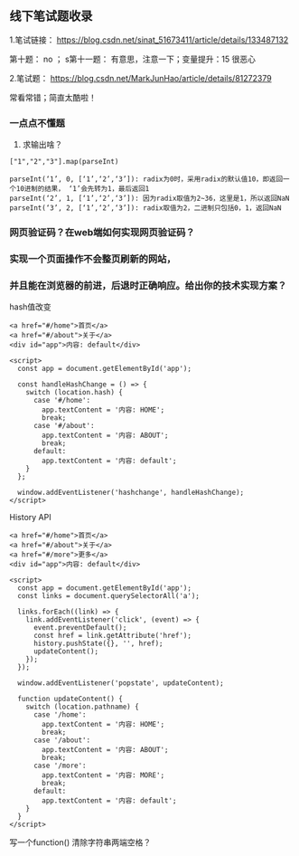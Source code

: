 ## 线下笔试题收录

1.笔试链接： https://blog.csdn.net/sinat_51673411/article/details/133487132

第十题： no ； s第十一题： 有意思，注意一下；变量提升：15 很恶心

2.笔试题： https://blog.csdn.net/MarkJunHao/article/details/81272379

常看常错；简直太酷啦！



### 一点点不懂题

1. 求输出啥？

```
["1","2","3"].map(parseInt)   
```

```
parseInt(‘1’, 0, [‘1’,‘2’,‘3’]): radix为0时，采用radix的默认值10，即返回一个10进制的结果， ‘1’会先转为1，最后返回1
parseInt(‘2’, 1, [‘1’,‘2’,‘3’]): 因为radix取值为2~36，这里是1，所以返回NaN
parseInt(‘3’, 2, [‘1’,‘2’,‘3’]): radix取值为2，二进制只包括0，1，返回NaN
```



### **网页验证码**？在web端如何实现网页验证码？



### 实现一个页面操作不会整页刷新的网站，

### 并且能在浏览器的前进，后退时正确响应。给出你的技术实现方案？

hash值改变

```
<a href="#/home">首页</a>
<a href="#/about">关于</a>
<div id="app">内容: default</div>

<script>
  const app = document.getElementById('app');

  const handleHashChange = () => {
    switch (location.hash) {
      case '#/home':
        app.textContent = '内容: HOME';
        break;
      case '#/about':
        app.textContent = '内容: ABOUT';
        break;
      default:
        app.textContent = '内容: default';
    }
  };

  window.addEventListener('hashchange', handleHashChange);
</script>
```

History API

```
<a href="#/home">首页</a>
<a href="#/about">关于</a>
<a href="#/more">更多</a>
<div id="app">内容: default</div>

<script>
  const app = document.getElementById('app');
  const links = document.querySelectorAll('a');

  links.forEach((link) => {
    link.addEventListener('click', (event) => {
      event.preventDefault();
      const href = link.getAttribute('href');
      history.pushState({}, '', href);
      updateContent();
    });
  });

  window.addEventListener('popstate', updateContent);

  function updateContent() {
    switch (location.pathname) {
      case '/home':
        app.textContent = '内容: HOME';
        break;
      case '/about':
        app.textContent = '内容: ABOUT';
        break;
      case '/more':
        app.textContent = '内容: MORE';
        break;
      default:
        app.textContent = '内容: default';
    }
  }
</script>
```



写一个function() 清除字符串两端空格？